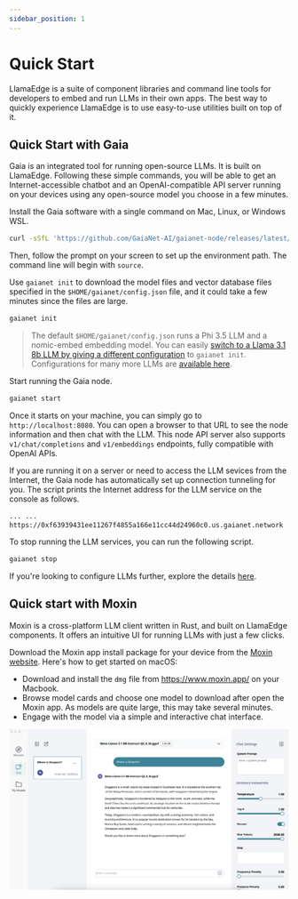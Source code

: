 ```yaml
---
sidebar_position: 1
---
```


# Quick Start

LlamaEdge is a suite of component libraries and command line tools for developers to embed and run LLMs in their own apps. The best way to quickly experience LlamaEdge is to use easy-to-use utilities built on top of it.

## Quick Start with Gaia

Gaia is an integrated tool for running open-source LLMs. It is built on LlamaEdge. Following these simple commands, you will be able to get an Internet-accessible chatbot and an OpenAI-compatible API server running on your devices using any open-source model you choose in a few minutes.

Install the Gaia software with a single command on Mac, Linux, or Windows WSL.

```bash
curl -sSfL 'https://github.com/GaiaNet-AI/gaianet-node/releases/latest/download/install.sh' | bash
```

Then, follow the prompt on your screen to set up the environment path. The command line will begin with `source`.

Use `gaianet init` to download the model files and vector database files specified in the `$HOME/gaianet/config.json` file, and it could take a few minutes since the files are large.

```bash
gaianet init
```

> The default `$HOME/gaianet/config.json` runs a Phi 3.5 LLM and a nomic-embed embedding model. You can easily [switch to a Llama 3.1 8b LLM by giving a different configuration](https://github.com/GaiaNet-AI/node-configs/tree/main/llama-3.1-8b-instruct) to `gaianet init`. Configurations for many more LLMs are [available here](https://github.com/GaiaNet-AI/node-configs).

Start running the Gaia node.

```bash
gaianet start
```

Once it starts on your machine, you can simply go to `http://localhost:8080`. You can open a browser to that URL to see the node information and then chat with the LLM. This node API server also supports `v1/chat/completions` and `v1/embeddings` endpoints, fully compatible with OpenAI APIs.

If you are running it on a server or need to access the LLM sevices from the Internet, the Gaia node has automatically set up connection tunneling for you. The script prints the Internet address for the LLM service on the console as follows.

```
... ... https://0xf63939431ee11267f4855a166e11cc44d24960c0.us.gaianet.network
```

To stop running the LLM services, you can run the following script.

```bash
gaianet stop
```

If you're looking to configure LLMs further, explore the details [here](https://docs.gaianet.ai/category/node-operator-guide).

## Quick start with Moxin

Moxin is a cross-platform LLM client written in Rust, and built on LlamaEdge components. It offers an intuitive UI for running LLMs with just a few clicks.

Download the Moxin app install package for your device from the [Moxin website](https://www.moxin.app/). Here's how to get started on macOS:

* Download and install the `dmg` file from https://www.moxin.app/ on your Macbook.
* Browse model cards and choose one model to download after open the Moxin app. As models are quite large, this may take several minutes.
* Engage with the model via a simple and interactive chat interface.

![](quick-start-command-01.png)

